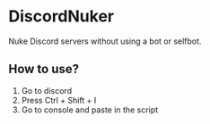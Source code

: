 # DiscordNuker
Nuke Discord servers without using a bot or selfbot.

## **How to use?**
1) Go to discord
2) Press Ctrl + Shift + I
3) Go to console and paste in the script
